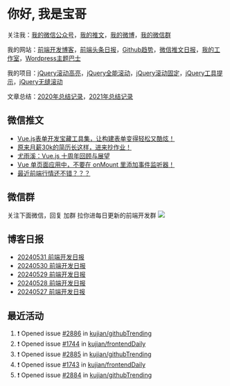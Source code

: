 
# 你好, 我是宝哥

关注我：[我的微信公众号](https://open.weixin.qq.com/qr/code?username=caibaojian_com)，[我的推文](https://weixin.qdkfweb.cn/)，[我的微博](https://weibo.com/kujian)，[我的微信群](https://qdkfweb.cn/go/weixinqun)

我的网站：[前端开发博客](https://qdkfweb.cn/)，[前端头条日报](https://toutiao.qdkfweb.cn/)，[Github趋势](https://github.qdkfweb.cn/)，[微信推文日报](https://weixin.qdkfweb.cn/)，[我的工作室](https://diy.qdkfweb.cn/)，[Wordpress主题巴士](https://wp.qdkfweb.cn/)

我的项目：[jQuery滚动高亮](https://github.com/kujian/scrollHighlight)，[jQuery全能滚动](https://github.com/kujian/power-slider)，[jQuery滚动固定](https://github.com/kujian/scrollfix)，[jQuery工具提示](https://github.com/kujian/tooltip)，[jQuery无缝滚动](http://github.com/kujian/scrollForever)

文章总结：[2020年总结记录](https://mp.weixin.qq.com/s/u0YW8BFWYLquVauhHrkSMQ)，[2021年总结记录](https://mp.weixin.qq.com/s/zMnxIpxMdDrIyuLxHRnSPw)


## 微信推文

<!-- BLOG-POST-LIST:START -->
- [Vue.js表单开发宝藏工具集，让构建表单变得轻松又酷炫！](https://weixin.qdkfweb.cn/48546.html)
- [原来月薪30k的简历长这样，进来抄作业！](https://weixin.qdkfweb.cn/48456.html)
- [尤雨溪：Vue.js 十周年回顾与展望](https://weixin.qdkfweb.cn/48457.html)
- [Vue 单页面应用中，不要在 onMount 里添加事件监听器！](https://weixin.qdkfweb.cn/48455.html)
- [最近前端行情还不错？？？](https://weixin.qdkfweb.cn/48384.html)
<!-- BLOG-POST-LIST:END -->

## 微信群
关注下面微信，回复 加群 拉你进每日更新的前端开发群
![](https://pic.qdkfweb.cn/uploads/2023/11/weixin.png)

## 博客日报

<!-- DAILY:START -->
- [20240531 前端开发日报](https://qdkfweb.cn/fe-daily-20240531.html)
- [20240530 前端开发日报](https://qdkfweb.cn/fe-daily-20240530.html)
- [20240529 前端开发日报](https://qdkfweb.cn/fe-daily-20240529.html)
- [20240528 前端开发日报](https://qdkfweb.cn/fe-daily-20240528.html)
- [20240527 前端开发日报](https://qdkfweb.cn/fe-daily-20240527.html)
<!-- DAILY:END -->


## 最近活动

<!--START_SECTION:activity-->
1. ❗ Opened issue [#2886](https://github.com/kujian/githubTrending/issues/2886) in [kujian/githubTrending](https://github.com/kujian/githubTrending)
2. ❗ Opened issue [#1744](https://github.com/kujian/frontendDaily/issues/1744) in [kujian/frontendDaily](https://github.com/kujian/frontendDaily)
3. ❗ Opened issue [#2885](https://github.com/kujian/githubTrending/issues/2885) in [kujian/githubTrending](https://github.com/kujian/githubTrending)
4. ❗ Opened issue [#1743](https://github.com/kujian/frontendDaily/issues/1743) in [kujian/frontendDaily](https://github.com/kujian/frontendDaily)
5. ❗ Opened issue [#2884](https://github.com/kujian/githubTrending/issues/2884) in [kujian/githubTrending](https://github.com/kujian/githubTrending)
<!--END_SECTION:activity-->
